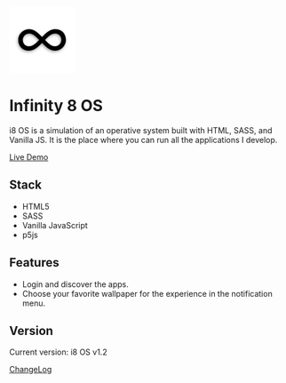 <img src="assets/icons/i8-IconHTML.png">

# Infinity 8 OS

i8 OS is a simulation of an operative system built with HTML, SASS, and Vanilla JS. It is the place where you can run all the applications I develop.

[Live Demo](https://juliangrosso.github.io/i8OS/)

## Stack

- HTML5
- SASS
- Vanilla JavaScript
- p5js

## Features

- Login and discover the apps.
- Choose your favorite wallpaper for the experience in the notification menu.

## Version

Current version: i8 OS v1.2

[ChangeLog](https://github.com/JulianGrosso/i8OS/blob/main/ChangeLog.md)

